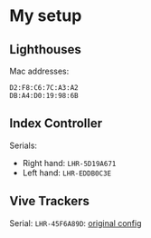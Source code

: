 # My setup

## Lighthouses

Mac addresses:

```
D2:F8:C6:7C:A3:A2
DB:A4:D0:19:98:6B
```

## Index Controller

Serials:

- Right hand: `LHR-5D19A671`
- Left hand: `LHR-EDDB0C3E`


## Vive Trackers

Serial: `LHR-45F6A89D`: [original config](./LHR-45F6A89D.json)
